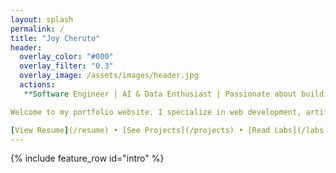 ```yaml
---
layout: splash
permalink: /
title: "Joy Cheruto"
header:
  overlay_color: "#000"
  overlay_filter: "0.3"
  overlay_image: /assets/images/header.jpg
  actions:
   **Software Engineer | AI & Data Enthusiast | Passionate about building data-driven digital solutions.**

Welcome to my portfolio website. I specialize in web development, artificial intelligence, and data science. Explore my resume, featured projects, lab-based challenges, and ways to connect.

[View Resume](/resume) • [See Projects](/projects) • [Read Labs](/labs) • [Contact Me](/contact)
---
```






{% include feature_row id="intro" %}
